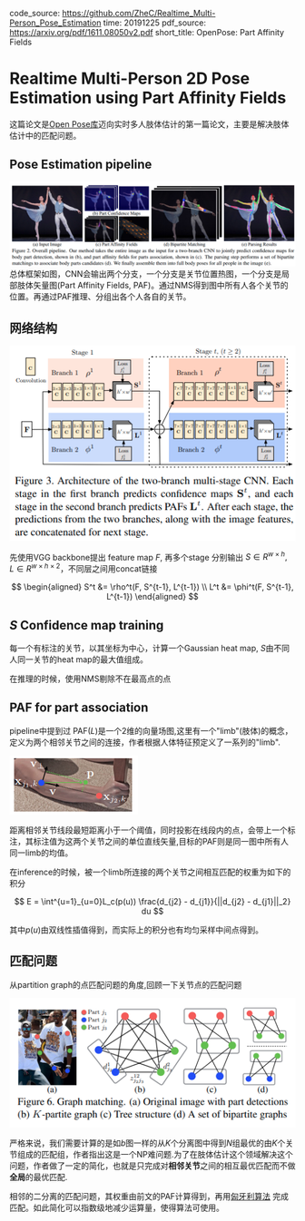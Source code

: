code_source: https://github.com/ZheC/Realtime_Multi-Person_Pose_Estimation
time: 20191225
pdf_source: https://arxiv.org/pdf/1611.08050v2.pdf
short_title: OpenPose: Part Affinity Fields
# Realtime Multi-Person 2D Pose Estimation using Part Affinity Fields
这篇论文是[Open Pose库]迈向实时多人肢体估计的第一篇论文，主要是解决肢体估计中的匹配问题。

## Pose Estimation pipeline
![image](res/PAF_pipeline.png)
总体框架如图，CNN会输出两个分支，一个分支是关节位置热图，一个分支是局部肢体矢量图(Part Affinity Fields, PAF)。通过NMS得到图中所有人各个关节的位置。再通过PAF推理、分组出各个人各自的关节。

## 网络结构

![image](res/PAL_multi_supervision.png)

先使用VGG backbone提出 feature map $F$, 再多个stage 分别输出 $S \in R^{w\times h}, L \in R^{w\times h \times 2}$，不同层之间用concat链接

$$
\begin{aligned}
    S^t &= \rho^t(F, S^{t-1}, L^{t-1}) \\ 
    L^t &= \phi^t(F, S^{t-1}, L^{t-1})
\end{aligned}
$$


## $S$ Confidence map training

每一个有标注的关节，以其坐标为中心，计算一个Gaussian heat map, $S$由不同人同一关节的heat map的最大值组成。

在推理的时候，使用NMS剔除不在最高点的点


## PAF for part association

pipeline中提到过 PAF($L$)是一个2维的向量场图,这里有一个"limb"(肢体)的概念，定义为两个相邻关节之间的连接，作者根据人体特征预定义了一系列的"limb".

![image](res/PAF_inlier.png)

距离相邻关节线段最短距离小于一个阈值，同时投影在线段内的点，会带上一个标注，其标注值为这两个关节之间的单位直线矢量,目标的PAF则是同一图中所有人同一limb的均值。

在inference的时候，被一个limb所连接的两个关节之间相互匹配的权重为如下的积分

$$
E = \int^{u=1}_{u=0}L_c(p(u)) \frac{d_{j2} - d_{j1}}{||d_{j2} - d_{j1}||_2} du
$$

其中$p(u)$由双线性插值得到，而实际上的积分也有均匀采样中间点得到。

## 匹配问题

从partition graph的点匹配问题的角度,回顾一下关节点的匹配问题

![image](res/PAF_graph_definition.png)

严格来说，我们需要计算的是如$b$图一样的从$K$个分离图中得到$N$组最优的由$K$个关节组成的匹配组，作者指出这是一个NP难问题.为了在肢体估计这个领域解决这个问题，作者做了一定的简化，也就是只完成对**相邻关节**之间的相互最优匹配而不做**全局**的最优匹配.

相邻的二分离的匹配问题，其权重由前文的PAF计算得到，再用[匈牙利算法](https://www.wikiwand.com/zh/%E5%8C%88%E7%89%99%E5%88%A9%E7%AE%97%E6%B3%95)
完成匹配。如此简化可以指数级地减少运算量，使得算法可使用。


[Open Pose库]:https://github.com/CMU-Perceptual-Computing-Lab/openpose